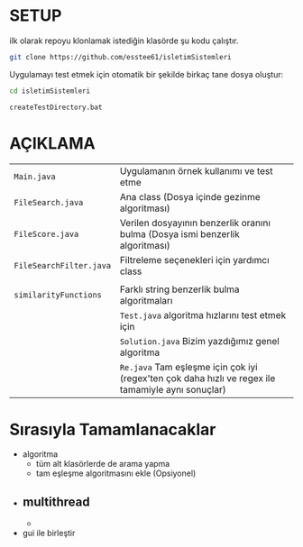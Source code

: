 # SETUP 
ilk olarak repoyu klonlamak istediğin klasörde şu kodu çalıştır.
```sh
git clone https://github.com/esstee61/isletimSistemleri
```
Uygulamayı test etmek için otomatik bir şekilde birkaç tane dosya oluştur:
```sh
cd isletimSistemleri
```
```sh
createTestDirectory.bat
```

# AÇIKLAMA
|||
|----------|---------------|
|`Main.java`             | Uygulamanın örnek kullanımı ve test etme      |
|`FileSearch.java`       | Ana class (Dosya içinde gezinme algoritması)      |
|`FileScore.java`        | Verilen dosyayının benzerlik oranını bulma (Dosya ismi benzerlik algoritması)     |
|`FileSearchFilter.java` | Filtreleme seçenekleri için yardımcı class    |
|||
|`similarityFunctions`   | Farklı string benzerlik bulma algoritmaları     |
|     |`Test.java` algoritma hızlarını test etmek için      |
|  |`Solution.java` Bizim yazdığımız genel algoritma     |
|        |`Re.java` Tam eşleşme için çok iyi (regex'ten çok daha hızlı ve regex ile tamamiyle aynı sonuçlar)     |

# Sırasıyla Tamamlanacaklar
- algoritma
    - tüm alt klasörlerde de arama yapma
    - tam eşleşme algoritmasını ekle (Opsiyonel)
- multithread
    - 
    - 
- gui ile birleştir
